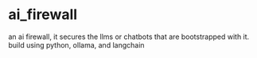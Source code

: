 # ai_firewall
an ai firewall, it secures the llms or chatbots that are bootstrapped with it. build using python, ollama, and langchain  
